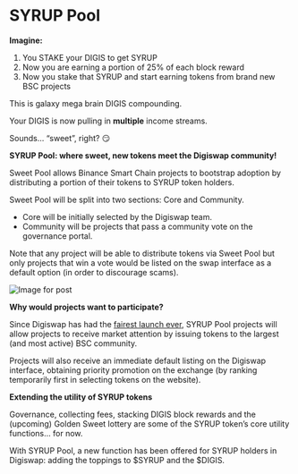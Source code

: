 # SYRUP Pool

**Imagine:**

1. You STAKE your DIGIS to get SYRUP
2. Now you are earning a portion of 25% of each block reward
3. Now you stake that SYRUP and start earning tokens from brand new BSC projects

This is galaxy mega brain DIGIS compounding.

Your DIGIS is now pulling in **multiple** income streams.

Sounds… “sweet”, right? 😏

**SYRUP Pool: where sweet, new tokens meet the Digiswap community!**

Sweet Pool allows Binance Smart Chain projects to bootstrap adoption by distributing a portion of their tokens to SYRUP token holders.

Sweet Pool will be split into two sections: Core and Community.

* Core will be initially selected by the Digiswap team.
* Community will be projects that pass a community vote on the governance portal.

Note that any project will be able to distribute tokens via Sweet Pool but only projects that win a vote would be listed on the swap interface as a default option \(in order to discourage scams\).

![Image for post](https://miro.medium.com/max/3200/0*MkaAxlEeCfLlaoMt)

**Why would projects want to participate?**

Since Digiswap has had the [fairest launch ever](https://medium.com/@pancakeswap/the-fairest-launch-ever-5b246644ba2a), SYRUP Pool projects will allow projects to receive market attention by issuing tokens to the largest \(and most active\) BSC community.

Projects will also receive an immediate default listing on the Digiswap interface, obtaining priority promotion on the exchange \(by ranking temporarily first in selecting tokens on the website\).

**Extending the utility of SYRUP tokens**

Governance, collecting fees, stacking DIGIS block rewards and the \(upcoming\) Golden Sweet lottery are some of the SYRUP token’s core utility functions… for now.

With SYRUP Pool, a new function has been offered for SYRUP holders in Digiswap: adding the toppings to $SYRUP and the $DIGIS.


